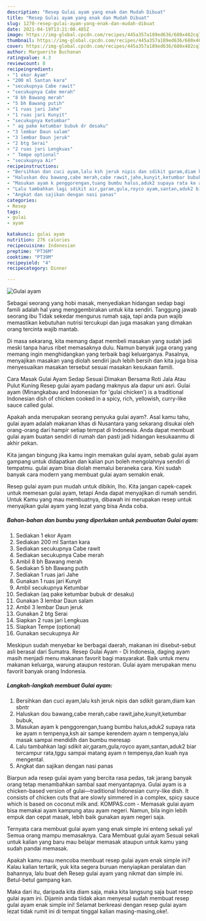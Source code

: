 ```yaml
---
description: "Resep Gulai ayam yang enak dan Mudah Dibuat"
title: "Resep Gulai ayam yang enak dan Mudah Dibuat"
slug: 1270-resep-gulai-ayam-yang-enak-dan-mudah-dibuat
date: 2021-04-19T13:21:08.485Z
image: https://img-global.cpcdn.com/recipes/445a357a189ed636/680x482cq70/gulai-ayam-foto-resep-utama.jpg
thumbnail: https://img-global.cpcdn.com/recipes/445a357a189ed636/680x482cq70/gulai-ayam-foto-resep-utama.jpg
cover: https://img-global.cpcdn.com/recipes/445a357a189ed636/680x482cq70/gulai-ayam-foto-resep-utama.jpg
author: Marguerite Buchanan
ratingvalue: 4.3
reviewcount: 8
recipeingredient:
- "1 ekor Ayam"
- "200 ml Santan kara"
- "secukupnya Cabe rawit"
- "secukupnya Cabe merah"
- "8 bh Bawang merah"
- "5 bh Bawang putih"
- "1 ruas jari Jahe"
- "1 ruas jari Kunyit"
- "secukupnya Ketumbar"
- " aq pake ketumbar bubuk dr desaku"
- "3 lembar Daun salam"
- "3 lembar Daun jeruk"
- "2 btg Serai"
- "2 ruas jari Lengkuas"
- " Tempe optional"
- "secukupnya Air"
recipeinstructions:
- "Bersihkan dan cuci ayam,lalu ksh jeruk nipis dan sdikit garam,diam kan sbntr"
- "Haluskan dou bawang,cabe merah,cabe rawit,jahe,kunyit,ketumbar bubuk,"
- "Masukan ayam k penggorengan,tuang bumbu halus,aduk2 supaya rata ke ayam n tempenya,ksh air sampe kerendem ayam n tempenya,lalu masak sampai mendidih dan bumbu meresap"
- "Lalu tambahkan lagi sdikit air,garam,gula,royco ayam,santan,aduk2 biar tercampur rata,tggu sampai matang ayam n tempenya,dan kuah nya mengental."
- "Angkat dan sajikan dengan nasi panas"
categories:
- Resep
tags:
- gulai
- ayam

katakunci: gulai ayam 
nutrition: 276 calories
recipecuisine: Indonesian
preptime: "PT36M"
cooktime: "PT39M"
recipeyield: "4"
recipecategory: Dinner

---
```



![Gulai ayam](https://img-global.cpcdn.com/recipes/445a357a189ed636/680x482cq70/gulai-ayam-foto-resep-utama.jpg)

Sebagai seorang yang hobi masak, menyediakan hidangan sedap bagi famili adalah hal yang menggembirakan untuk kita sendiri. Tanggung jawab seorang ibu Tidak sekedar mengurus rumah saja, tapi anda pun wajib memastikan kebutuhan nutrisi tercukupi dan juga masakan yang dimakan orang tercinta wajib mantab.

Di masa  sekarang, kita memang dapat membeli masakan yang sudah jadi meski tanpa harus ribet memasaknya dulu. Namun banyak juga orang yang memang ingin menghidangkan yang terbaik bagi keluarganya. Pasalnya, menyajikan masakan yang diolah sendiri jauh lebih bersih dan kita juga bisa menyesuaikan masakan tersebut sesuai masakan kesukaan famili. 

Cara Masak Gulai Ayam Sedap Sesuai Dimakan Bersama Roti Jala Atau Pulut Kuning Resep gulai ayam padang maknyus ala dapur uni asri. Gulai ayam (Minangkabau and Indonesian for &#39;gulai chicken&#39;) is a traditional Indonesian dish of chicken cooked in a spicy, rich, yellowish, curry-like sauce called gulai.

Apakah anda merupakan seorang penyuka gulai ayam?. Asal kamu tahu, gulai ayam adalah makanan khas di Nusantara yang sekarang disukai oleh orang-orang dari hampir setiap tempat di Indonesia. Anda dapat membuat gulai ayam buatan sendiri di rumah dan pasti jadi hidangan kesukaanmu di akhir pekan.

Kita jangan bingung jika kamu ingin memakan gulai ayam, sebab gulai ayam gampang untuk didapatkan dan kalian pun boleh mengolahnya sendiri di tempatmu. gulai ayam bisa diolah memalui beraneka cara. Kini sudah banyak cara modern yang membuat gulai ayam semakin enak.

Resep gulai ayam pun mudah untuk dibikin, lho. Kita jangan capek-capek untuk memesan gulai ayam, tetapi Anda dapat menyajikan di rumah sendiri. Untuk Kamu yang mau membuatnya, dibawah ini merupakan resep untuk menyajikan gulai ayam yang lezat yang bisa Anda coba.

<!--inarticleads1-->

##### Bahan-bahan dan bumbu yang diperlukan untuk pembuatan Gulai ayam:

1. Sediakan 1 ekor Ayam
1. Sediakan 200 ml Santan kara
1. Sediakan secukupnya Cabe rawit
1. Sediakan secukupnya Cabe merah
1. Ambil 8 bh Bawang merah
1. Sediakan 5 bh Bawang putih
1. Sediakan 1 ruas jari Jahe
1. Gunakan 1 ruas jari Kunyit
1. Ambil secukupnya Ketumbar
1. Sediakan  (aq pake ketumbar bubuk dr desaku)
1. Gunakan 3 lembar Daun salam
1. Ambil 3 lembar Daun jeruk
1. Gunakan 2 btg Serai
1. Siapkan 2 ruas jari Lengkuas
1. Siapkan  Tempe (optional)
1. Gunakan secukupnya Air


Meskipun sudah menyebar ke berbagai daerah, makanan ini disebut-sebut asli berasal dari Sumatra. Resep Gulai Ayam - Di Indonesia, daging ayam masih menjadi menu makanan favorit bagi masyarakat. Baik untuk menu makanan keluarga, warung ataupun restoran. Gulai ayam merupakan menu favorit banyak orang Indonesia. 

<!--inarticleads2-->

##### Langkah-langkah membuat Gulai ayam:

1. Bersihkan dan cuci ayam,lalu ksh jeruk nipis dan sdikit garam,diam kan sbntr
1. Haluskan dou bawang,cabe merah,cabe rawit,jahe,kunyit,ketumbar bubuk,
1. Masukan ayam k penggorengan,tuang bumbu halus,aduk2 supaya rata ke ayam n tempenya,ksh air sampe kerendem ayam n tempenya,lalu masak sampai mendidih dan bumbu meresap
1. Lalu tambahkan lagi sdikit air,garam,gula,royco ayam,santan,aduk2 biar tercampur rata,tggu sampai matang ayam n tempenya,dan kuah nya mengental.
1. Angkat dan sajikan dengan nasi panas


Biarpun ada resep gulai ayam yang bercita rasa pedas, tak jarang banyak orang tetap menambahkan sambal saat menyantapnya. Gulai ayam is a chicken-based version of gulai—traditional Indonesian curry-like dish. It consists of chicken cuts that are slowly simmered in a complex, spicy sauce which is based on coconut milk and. KOMPAS.com - Memasak gulai ayam bisa memakai ayam kampung atau ayam negeri. Namun, bila ingin lebih empuk dan cepat masak, lebih baik gunakan ayam negeri saja. 

Ternyata cara membuat gulai ayam yang enak simple ini enteng sekali ya! Semua orang mampu memasaknya. Cara Membuat gulai ayam Sesuai sekali untuk kalian yang baru mau belajar memasak ataupun untuk kamu yang sudah pandai memasak.

Apakah kamu mau mencoba membuat resep gulai ayam enak simple ini? Kalau kalian tertarik, yuk kita segera buruan menyiapkan peralatan dan bahannya, lalu buat deh Resep gulai ayam yang nikmat dan simple ini. Betul-betul gampang kan. 

Maka dari itu, daripada kita diam saja, maka kita langsung saja buat resep gulai ayam ini. Dijamin anda tiidak akan menyesal sudah membuat resep gulai ayam enak simple ini! Selamat berkreasi dengan resep gulai ayam lezat tidak rumit ini di tempat tinggal kalian masing-masing,oke!.

